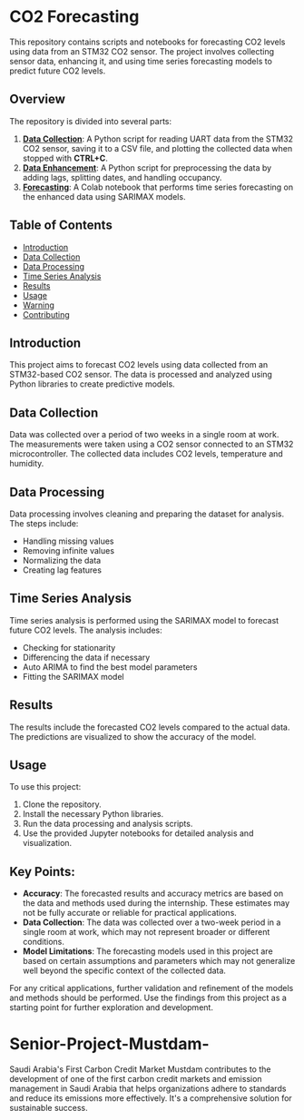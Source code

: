 
# CO2 Forecasting

This repository contains scripts and notebooks for forecasting CO2 levels using data from an STM32 CO2 sensor. The project involves collecting sensor data, enhancing it, and using time series forecasting models to predict future CO2 levels.

## Overview

The repository is divided into several parts:

1. **[Data Collection](Data_plot.py)**: A Python script for reading UART data from the STM32 CO2 sensor, saving it to a CSV file, and plotting the collected data when stopped with **CTRL+C**.
2. **[Data Enhancement](Enhanche_data.py)**: A Python script for preprocessing the data by adding lags, splitting dates, and handling occupancy.
3. **[Forecasting](CO2_prevision.ipynb)**: A Colab notebook that performs time series forecasting on the enhanced data using SARIMAX models.

## Table of Contents

- [Introduction](#introduction)
- [Data Collection](#data-collection)
- [Data Processing](#data-processing)
- [Time Series Analysis](#time-series-analysis)
- [Results](#results)
- [Usage](#usage)
- [Warning](#warning)
- [Contributing](#contributing)

## Introduction

This project aims to forecast CO2 levels using data collected from an STM32-based CO2 sensor. The data is processed and analyzed using Python libraries to create predictive models.


## Data Collection

Data was collected over a period of two weeks in a single room at work. The measurements were taken using a CO2 sensor connected to an STM32 microcontroller. The collected data includes CO2 levels, temperature and humidity.

## Data Processing

Data processing involves cleaning and preparing the dataset for analysis. The steps include:
- Handling missing values
- Removing infinite values
- Normalizing the data
- Creating lag features

## Time Series Analysis

Time series analysis is performed using the SARIMAX model to forecast future CO2 levels. The analysis includes:
- Checking for stationarity
- Differencing the data if necessary
- Auto ARIMA to find the best model parameters
- Fitting the SARIMAX model

## Results

The results include the forecasted CO2 levels compared to the actual data. The predictions are visualized to show the accuracy of the model.

## Usage

To use this project:
1. Clone the repository.
2. Install the necessary Python libraries.
3. Run the data processing and analysis scripts.
4. Use the provided Jupyter notebooks for detailed analysis and visualization.


## Key Points:
- **Accuracy**: The forecasted results and accuracy metrics are based on the data and methods used during the internship. These estimates may not be fully accurate or reliable for practical applications.
- **Data Collection**: The data was collected over a two-week period in a single room at work, which may not represent broader or different conditions.
- **Model Limitations**: The forecasting models used in this project are based on certain assumptions and parameters which may not generalize well beyond the specific context of the collected data.

For any critical applications, further validation and refinement of the models and methods should be performed. Use the findings from this project as a starting point for further exploration and development.

# Senior-Project-Mustdam-
 Saudi Arabia's First Carbon Credit Market Mustdam contributes to the development of one of the first carbon credit markets and emission management in Saudi Arabia that helps organizations adhere to standards and reduce its emissions more effectively. It's a comprehensive solution for sustainable success.

